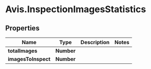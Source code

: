 # Avis.InspectionImagesStatistics

## Properties

| Name                | Type       | Description | Notes |
| ------------------- | ---------- | ----------- | ----- |
| **totalImages**     | **Number** |             |
| **imagesToInspect** | **Number** |             |
